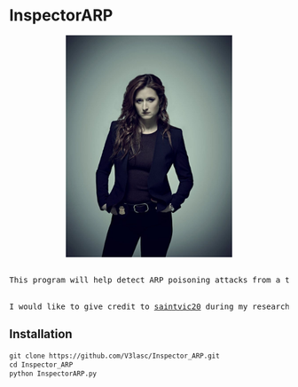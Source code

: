 <h1>InspectorARP</h1>

<div align='center'>
  <img width='300' src='Dom_DiPierro.jpg' alt='Dominique "Dom" DiPierro'>
</div>

<pre>

This program will help detect ARP poisoning attacks from a threat actor (attacker).


I would like to give credit to <a href='https://github.com/saintvic20/ARP-SPOOF-DETECTOR'>saintvic20<a/> during my research on creating this tool.
</pre>

<h2>Installation</h2>

```
git clone https://github.com/V3lasc/Inspector_ARP.git
cd Inspector_ARP
python InspectorARP.py
```
